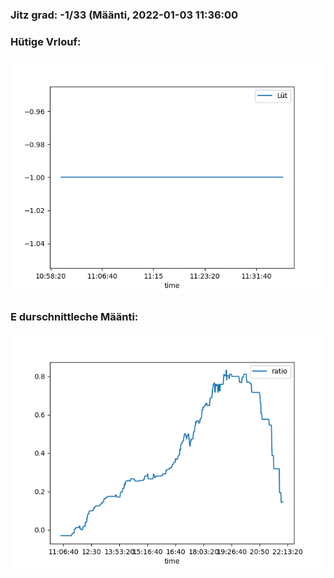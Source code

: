 ### Jitz grad: -1/33 (Määnti, 2022-01-03 11:36:00

### Hütige Vrlouf:
![Graph](Today.png)

### E durschnittleche Määnti:
![Graph](Määnti.png)